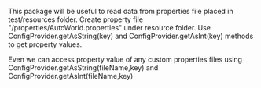 This package will be useful to read data from properties file placed in test/resources folder.
Create property file "/properties/AutoWorld.properties" under resource folder.
Use ConfigProvider.getAsString(key) and ConfigProvider.getAsInt(key) methods to get property values.

Even we can access property value of any custom properties files using ConfigProvider.getAsString(fileName,key) and ConfigProvider.getAsInt(fileName,key)